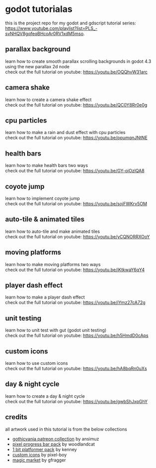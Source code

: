 # godot tutorialas

this is the project repo for my godot and gdscript tutorial series: https://www.youtube.com/playlist?list=PLS_-svNHQV8gqfeqBHcoAr0RV1xdM5mso.

## parallax background
learn how to create smooth parallax scrolling backgrounds in godot 4.3 using the new parallax 2d node<br>
check out the full tutorial on youtube: https://youtu.be/OQQhvW31arc

## camera shake
learn how to create a camera shake effect<br>
check out the full tutorial on youtube: https://youtu.be/QC0Y8Rr0e0g

## cpu particles
learn how to make a rain and dust effect with cpu particles<br>
check out the full tutorial on youtube: https://youtu.be/ppumqnJNtNE

## health bars
learn how to make health bars two ways<br>
check out the full tutorial on youtube: https://youtu.be/GY-oiOzlQA8

## coyote jump
learn how to implement coyote jump<br>
check out the full tutorial on youtube: https://youtu.be/sojFWKrv5OM

## auto-tile & animated tiles
learn how to auto-tile and make animated tiles<br>
check out the full tutorial on youtube: https://youtu.be/yCQNORRXOoY

## moving platforms
learn how to make moving platforms two ways<br>
check out the full tutorial on youtube: https://youtu.be/iKtkwaY6qY4

## player dash effect
learn how to make a player dash effect<br>
check out the full tutorial on youtube: https://youtu.be/iYmz27cA72g

## unit testing
learn how to unit test with gut (godot unit testing)<br>
check out the full tutorial on youtube: https://youtu.be/h5HmdD0cAps

## custom icons
learn how to use custom icons<br>
check out the full tutorial on youtube: https://youtu.be/hA8bqRn0uXs

## day & night cycle
learn how to create a day & night cycle<br>
check out the full tutorial on youtube: https://youtu.be/gwbShJxpGhY


## credits
all artwork used in this tutorial is from the below collections
- [gothicvania patreon collection](https://ansimuz.itch.io/gothicvania-patroon-collection) by ansimuz
- [pixel progress bar pack]( https://woodlandcat.itch.io/pixel-progress-bar-asset-pack) by woodlandcat
- [1 bit platformer pack](https://kenney.nl/assets/1-bit-platformer-pack) by kenney
- [custom icons](https://pixel-boy.itch.io/icon-godot-node) by pixel-boy
- [magic market](https://gfragger.itch.io/magic-market) by gfragger 

